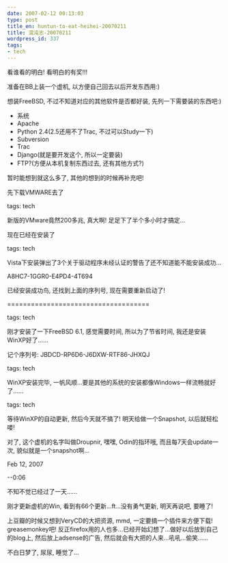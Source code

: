 ```yaml
---
date: 2007-02-12 00:13:03
type: post
title_en: huntun-to-eat-heihei-20070211
title: 混沌志-20070211
wordpress_id: 337
tags:
- tech
---
```


看谁看的明白! 看明白的有奖!!!

准备在BB上装一个虚机, 以方便自己回去以后开发东西用:)

想装FreeBSD, 不过不知道对应的其他软件是否都好装, 先列一下需要装的东西吧:)

* 系统
* Apache
* Python 2.4(2.5还用不了Trac, 不过可以Study一下)
* Subversion
* Trac
* Django(就是要开发这个, 所以一定要装)
* FTP?(方便从本机复制东西过去, 还有其他方式?)

暂时能想到就这么多了, 其他的想到的时候再补充吧!

先下载VMWARE去了

tags: tech

新版的VMware竟然200多兆, 真大啊! 足足下了半个多小时才搞定...

现在已经在安装了

tags: tech

Vista下安装弹出了3个关于驱动程序未经认证的警告了还不知道能不能安装成功...

A8HC7-1GGR0-E4PD4-4T694

已经安装成功鸟, 还找到上面的序列号, 现在需要重新启动了!

====================================

tags: tech

刚才安装了一下FreeBSD 6.1, 感觉需要时间, 所以为了节省时间, 我还是安装WinXP好了......

记个序列号: JBDCD-RP6D6-J6DXW-RTF86-JHXQJ

tags: tech

WinXP安装完毕, 一帆风顺...要是其他的系统的安装都像Windows一样流畅就好了......

tags: tech

等待WinXP的自动更新, 然后今天就不搞了! 明天给做一个Snapshot, 以后就轻松喽!

对了, 这个虚机的名字叫做Droupnir, 嘿嘿, Odin的指环哦, 而且每7天会update一次, 貌似就是一个snapshot啊...

Feb 12, 2007

--0:06

不知不觉已经过了一天......

刚才更新虚机的Win, 看到有66个更新...ft...没有勇气更新, 明天再说吧, 要睡了!

上豆瓣的时候又想到VeryCD的大把资源, mmd, 一定要搞一个插件来方便下载! greasemonkey吧! 反正firefox用的人也多...已经开始幻想了...做好以后放到自己的blog上, 然后放上adsense的广告, 然后就会有大把的人来...吼吼...偷笑......

不白日梦了, 尿尿, 睡觉了...
